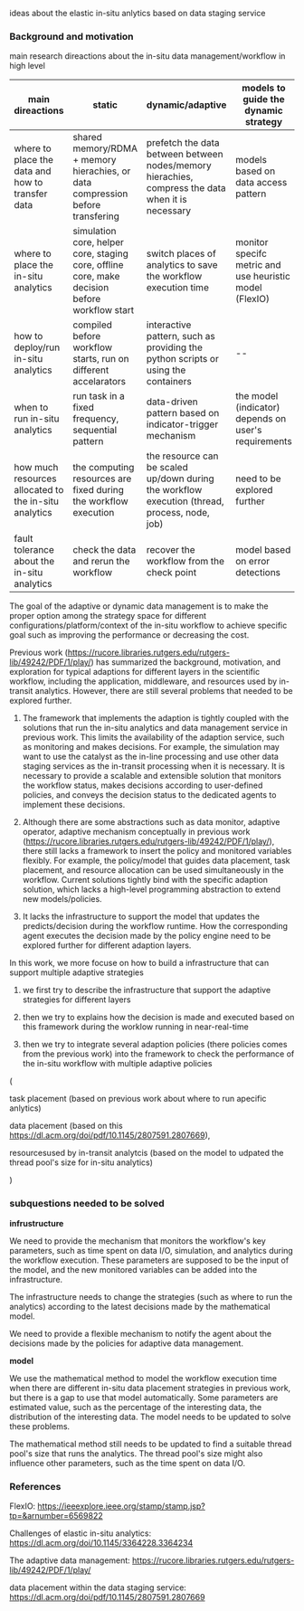 

ideas about the elastic in-situ anlytics based on data staging service


### Background and motivation

main research direactions about the in-situ data management/workflow in high level

| main direactions |  static |  dynamic/adaptive  | models to guide the dynamic strategy |
|---------|----------|---|---|
|where to place the data and how to transfer data | shared memory/RDMA + memory hierachies, or data compression before transfering | prefetch the data between between nodes/memory hierachies, compress the data when it is necessary | models based on data access pattern|
|where to place the in-situ analytics|simulation core, helper core, staging core, offline core, make decision before workflow start | switch places of analytics to save the workflow execution time | monitor specifc metric and use heuristic model (FlexIO) |
|how to deploy/run in-situ analytics| compiled before workflow starts, run on different accelarators|  interactive pattern, such as providing the python scripts or using the containers  | -- |
|when to run in-situ analytics|  run task in a fixed frequency, sequential pattern  |  data-driven pattern based on indicator-trigger mechanism | the model (indicator) depends on user's requirements |
|how much resources allocated to the in-situ analytics| the computing resources are fixed during the workflow execution | the resource can be scaled up/down during the workflow execution (thread, process, node, job)  | need to be explored further|
|fault tolerance about the in-situ analytics|  check the data and rerun the workflow  |  recover the workflow from the check point | model based on error detections|


The goal of the adaptive or dynamic data management is to make the proper option among the strategy space for different configurations/platform/context of the in-situ workflow to achieve specific goal such as improving the performance or decreasing the cost.

Previous work (https://rucore.libraries.rutgers.edu/rutgers-lib/49242/PDF/1/play/) has summarized the background, motivation, and exploration for typical adaptions for different layers in the scientific workflow, including the application, middleware, and resources used by in-transit analytics. However, there are still several problems that needed to be explored further.

1. The framework that implements the adaption is tightly coupled with the solutions that run the in-situ analytics and data management service in previous work. This limits the availability of the adaption service, such as monitoring and makes decisions. For example, the simulation may want to use the catalyst as the in-line processing and use other data staging services as the in-transit processing when it is necessary. It is necessary to provide a scalable and extensible solution that monitors the workflow status, makes decisions according to user-defined policies, and conveys the decision status to the dedicated agents to implement these decisions.

2. Although there are some abstractions such as data monitor, adaptive operator, adaptive mechanism conceptually in previous work (https://rucore.libraries.rutgers.edu/rutgers-lib/49242/PDF/1/play/), there still lacks a framework to insert the policy and monitored variables flexibly. For example, the policy/model that guides data placement, task placement, and resource allocation can be used simultaneously in the workflow. Current solutions tightly bind with the specific adaption solution, which lacks a high-level programming abstraction to extend new models/policies.

3. It lacks the infrastructure to support the model that updates the predicts/decision during the workflow runtime. How the corresponding agent executes the decision made by the policy engine need to be explored further for different adaption layers.

In this work, we more focuse on how to build a infrastructure that can support multiple adaptive strategies

1. we first try to describe the infrastructure that support the adaptive strategies for different layers

2. then we try to explains how the decision is made and executed based on this framework during the worklow running in near-real-time

3. then we try to integrate several adaption policies (there policies comes from the previous work) into the framework to check the performance of the in-situ workflow with multiple adaptive policies

(
  
  task placement (based on previous work about where to run apecific anlytics)
  
  data placement (based on this https://dl.acm.org/doi/pdf/10.1145/2807591.2807669), 
  
  resourcesused by in-transit analytcis (based on the model to udpated the thread pool's size for in-situ analytics)
  
)

### subquestions needed to be solved

**infrustructure**

We need to provide the mechanism that monitors the workflow's key parameters, such as time spent on data I/O, simulation, and analytics during the workflow execution. These parameters are supposed to be the input of the model, and the new monitored variables can be added into the infrastructure.

The infrastructure needs to change the strategies (such as where to run the analytics) according to the latest decisions made by the mathematical model.

We need to provide a flexible mechanism to notify the agent about the decisions made by the policies for adaptive data management.

**model** 

We use the mathematical method to model the workflow execution time when there are different in-situ data placement strategies in previous work, but there is a gap to use that model automatically. Some parameters are estimated value, such as the percentage of the interesting data, the distribution of the interesting data. The model needs to be updated to solve these problems.

The mathematical method still needs to be updated to find a suitable thread pool's size that runs the analytics. The thread pool's size might also influence other parameters, such as the time spent on data I/O.

### References

FlexIO: https://ieeexplore.ieee.org/stamp/stamp.jsp?tp=&arnumber=6569822

Challenges of elastic in-situ analytics: https://dl.acm.org/doi/10.1145/3364228.3364234

The adaptive data management: https://rucore.libraries.rutgers.edu/rutgers-lib/49242/PDF/1/play/

data placement within the data staging service: https://dl.acm.org/doi/pdf/10.1145/2807591.2807669